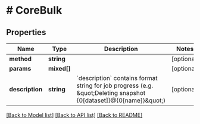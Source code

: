 # # CoreBulk

## Properties

Name | Type | Description | Notes
------------ | ------------- | ------------- | -------------
**method** | **string** |  | [optional]
**params** | **mixed[]** |  | [optional]
**description** | **string** | &#x60;description&#x60; contains format string for job progress (e.g. \&quot;Deleting snapshot {0[dataset]}@{0[name]}\&quot;) | [optional]

[[Back to Model list]](../../README.md#models) [[Back to API list]](../../README.md#endpoints) [[Back to README]](../../README.md)
